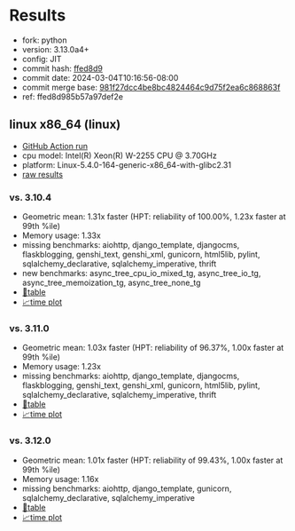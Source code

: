 # Results

- fork: python
- version: 3.13.0a4+
- config: JIT
- commit hash: [ffed8d9](https://github.com/python/cpython/commit/ffed8d9)
- commit date: 2024-03-04T10:16:56-08:00
- commit merge base: [981f27dcc4be8bc4824464c9d75f2ea6c868863f](https://github.com/python/cpython/commit/981f27dcc4be8bc4824464c9d75f2ea6c868863f)
- ref: ffed8d985b57a97def2e

## linux x86_64 (linux)

- [GitHub Action run](https://github.com/faster-cpython/benchmarking/actions/runs/8145868526)
- cpu model: Intel(R) Xeon(R) W-2255 CPU @ 3.70GHz
- platform: Linux-5.4.0-164-generic-x86_64-with-glibc2.31
- [raw results](bm-20240304-linux-x86_64-python-ffed8d985b57a97def2e-3.13.0a4%2B-ffed8d9.json)

### vs. 3.10.4

- Geometric mean: 1.31x faster (HPT: reliability of 100.00%, 1.23x faster at 99th %ile)
- Memory usage: 1.33x
- missing benchmarks: aiohttp, django_template, djangocms, flaskblogging, genshi_text, genshi_xml, gunicorn, html5lib, pylint, sqlalchemy_declarative, sqlalchemy_imperative, thrift
- new benchmarks: async_tree_cpu_io_mixed_tg, async_tree_io_tg, async_tree_memoization_tg, async_tree_none_tg
- [📄table](bm-20240304-linux-x86_64-python-ffed8d985b57a97def2e-3.13.0a4%2B-ffed8d9-vs-3.10.4.md)
- [📈time plot](bm-20240304-linux-x86_64-python-ffed8d985b57a97def2e-3.13.0a4%2B-ffed8d9-vs-3.10.4.png)

### vs. 3.11.0

- Geometric mean: 1.03x faster (HPT: reliability of 96.37%, 1.00x faster at 99th %ile)
- Memory usage: 1.23x
- missing benchmarks: aiohttp, django_template, djangocms, flaskblogging, genshi_text, genshi_xml, gunicorn, html5lib, pylint, sqlalchemy_declarative, sqlalchemy_imperative, thrift
- [📄table](bm-20240304-linux-x86_64-python-ffed8d985b57a97def2e-3.13.0a4%2B-ffed8d9-vs-3.11.0.md)
- [📈time plot](bm-20240304-linux-x86_64-python-ffed8d985b57a97def2e-3.13.0a4%2B-ffed8d9-vs-3.11.0.png)

### vs. 3.12.0

- Geometric mean: 1.01x faster (HPT: reliability of 99.43%, 1.00x faster at 99th %ile)
- Memory usage: 1.16x
- missing benchmarks: aiohttp, django_template, gunicorn, sqlalchemy_declarative, sqlalchemy_imperative
- [📄table](bm-20240304-linux-x86_64-python-ffed8d985b57a97def2e-3.13.0a4%2B-ffed8d9-vs-3.12.0.md)
- [📈time plot](bm-20240304-linux-x86_64-python-ffed8d985b57a97def2e-3.13.0a4%2B-ffed8d9-vs-3.12.0.png)


